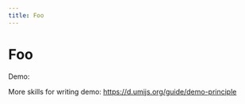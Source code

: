 ```yaml
---
title: Foo
---
```


# Foo

Demo:

<code src='../../packages/foo/src/demos/base.tsx'></code>

More skills for writing demo: https://d.umijs.org/guide/demo-principle
